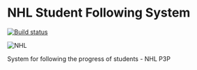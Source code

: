 # NHL Student Following System

[![Build status](https://ci.appveyor.com/api/projects/status/mc6xjawamt8hmw8e?svg=true)](https://ci.appveyor.com/project/henkmollema/studentfollowingsystem)


![NHL](http://www.nhl.nl/interface/images/logo2.gif)

System for following the progress of students - NHL P3P
